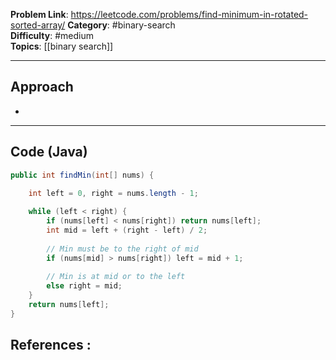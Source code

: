 
**Problem Link**: https://leetcode.com/problems/find-minimum-in-rotated-sorted-array/ 
**Category**: #binary-search  
**Difficulty**: #medium  
**Topics**: [[binary search]] 

---

## Approach

- 

---

## Code (Java)

```java
public int findMin(int[] nums) {

	int left = 0, right = nums.length - 1;
	
	while (left < right) {
		if (nums[left] < nums[right]) return nums[left];	
		int mid = left + (right - left) / 2;
		
		// Min must be to the right of mid	
		if (nums[mid] > nums[right]) left = mid + 1;
		
		// Min is at mid or to the left
		else right = mid;
	}	
	return nums[left];
}

```


## References :
